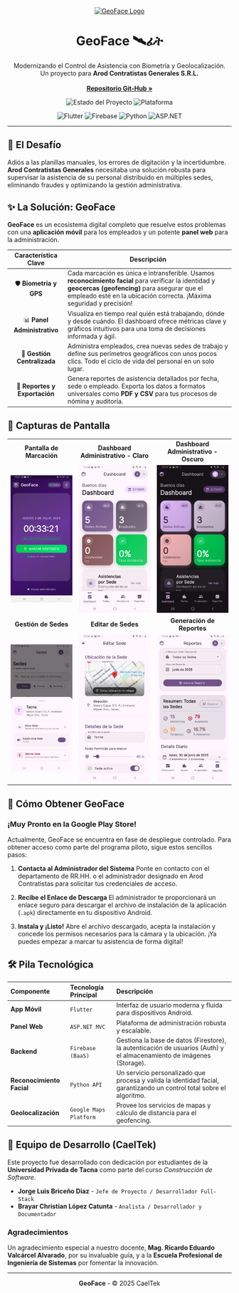 <p align="center">
  <a href="#-geoface">
    <img src="https://raw.githubusercontent.com/FortAwesome/Font-Awesome/6.x/svgs/solid/satellite-dish.svg" alt="GeoFace Logo" width="80">
  </a>
</p>

<h1 align="center">GeoFace 🛰️ፊት</h1>

<p align="center">
  Modernizando el Control de Asistencia con Biometría y Geolocalización.
  <br>
  Un proyecto para <strong>Arod Contratistas Generales S.R.L.</strong>
  <br>
  <br>
  <a href="https://github.com/J0rgZ/GeoFace-I.git"><strong>Repositorio Git-Hub »</strong></a>
</p>

<p align="center">
  <img src="https://img.shields.io/badge/Estado-En%20Desarrollo-blue?style=for-the-badge" alt="Estado del Proyecto">
  <img src="https://img.shields.io/badge/Plataforma-Android-3DDC84?style=for-the-badge&logo=android&logoColor=white" alt="Plataforma">
</p>

<p align="center">
  <img src="https://img.shields.io/badge/Flutter-02569B?style=for-the-badge&logo=flutter&logoColor=white" alt="Flutter">
  <img src="https://img.shields.io/badge/Firebase-FFCA28?style=for-the-badge&logo=firebase&logoColor=black" alt="Firebase">
  <img src="https://img.shields.io/badge/Python-3776AB?style=for-the-badge&logo=python&logoColor=white" alt="Python">
  <img src="https://img.shields.io/badge/ASP.NET-512BD4?style=for-the-badge&logo=dotnet&logoColor=white" alt="ASP.NET">
</p>

---

## 🎯 El Desafío

Adiós a las planillas manuales, los errores de digitación y la incertidumbre. **Arod Contratistas Generales** necesitaba una solución robusta para supervisar la asistencia de su personal distribuido en múltiples sedes, eliminando fraudes y optimizando la gestión administrativa.

## ✨ La Solución: GeoFace

**GeoFace** es un ecosistema digital completo que resuelve estos problemas con una **aplicación móvil** para los empleados y un potente **panel web** para la administración.

| Característica Clave | Descripción |
| :---: | --- |
| 🛡️ **Biometría y GPS** | Cada marcación es única e intransferible. Usamos **reconocimiento facial** para verificar la identidad y **geocercas (geofencing)** para asegurar que el empleado esté en la ubicación correcta. ¡Máxima seguridad y precisión! |
| 📊 **Panel Administrativo** | Visualiza en tiempo real quién está trabajando, dónde y desde cuándo. El dashboard ofrece métricas clave y gráficos intuitivos para una toma de decisiones informada y ágil. |
| 🏢 **Gestión Centralizada** | Administra empleados, crea nuevas sedes de trabajo y define sus perímetros geográficos con unos pocos clics. Todo el ciclo de vida del personal en un solo lugar. |
| 📄 **Reportes y Exportación** | Genera reportes de asistencia detallados por fecha, sede o empleado. Exporta los datos a formatos universales como **PDF y CSV** para tus procesos de nómina y auditoría. |

## 📸 Capturas de Pantalla

<table>
  <tr>
    <td align="center"><strong>Pantalla de Marcación</strong></td>
    <td align="center"><strong>Dashboard Administrativo - Claro</strong></td>
    <td align="center"><strong>Dashboard Administrativo - Oscuro</strong></td>
  </tr>
  <tr>
    <td><img src="images/marcar_asistencia.jpg" width="400" alt="Pantalla de Marcación"></td>
    <td><img src="images/dashboard_claro.jpg" width="400" alt="Dashboard Administrativo"></td>
    <td><img src="images/dashboard_oscuro.jpg" width="400" alt="Dashboard Administrativo"></td>
  </tr>
  <tr>
    <td align="center"><strong>Gestión de Sedes</strong></td>
    <td align="center"><strong>Editar de Sedes</strong></td>
    <td align="center"><strong>Generación de Reportes</strong></td>
  </tr>
  <tr>
    <td><img src="images/gestionar_sedes.jpg" width="400" alt="Gestión de Sedes"></td>
    <td><img src="images/editar_sede.jpg" width="400" alt="Gestión de Sedes"></td>
    <td><img src="images/reportes.jpg" width="400" alt="Generación de Reportes"></td>
  </tr>
</table>

## 📲 Cómo Obtener GeoFace

### ¡Muy Pronto en la Google Play Store!

Actualmente, GeoFace se encuentra en fase de despliegue controlado. Para obtener acceso como parte del programa piloto, sigue estos sencillos pasos:

1.  **Contacta al Administrador del Sistema**
    Ponte en contacto con el departamento de RR.HH. o el administrador designado en Arod Contratistas para solicitar tus credenciales de acceso.

2.  **Recibe el Enlace de Descarga**
    El administrador te proporcionará un enlace seguro para descargar el archivo de instalación de la aplicación (`.apk`) directamente en tu dispositivo Android.

3.  **Instala y ¡Listo!**
    Abre el archivo descargado, acepta la instalación y concede los permisos necesarios para la cámara y la ubicación. ¡Ya puedes empezar a marcar tu asistencia de forma digital!

## 🛠️ Pila Tecnológica

| Componente | Tecnología Principal | Descripción |
| :--- | :--- | :--- |
| **App Móvil** | `Flutter` | Interfaz de usuario moderna y fluida para dispositivos Android. |
| **Panel Web** | `ASP.NET MVC` | Plataforma de administración robusta y escalable. |
| **Backend** | `Firebase (BaaS)` | Gestiona la base de datos (Firestore), la autenticación de usuarios (Auth) y el almacenamiento de imágenes (Storage). |
| **Reconocimiento Facial** | `Python API` | Un servicio personalizado que procesa y valida la identidad facial, garantizando un control total sobre el algoritmo. |
| **Geolocalización** | `Google Maps Platform`| Provee los servicios de mapas y cálculo de distancia para el geofencing. |

## 👥 Equipo de Desarrollo (CaelTek)

Este proyecto fue desarrollado con dedicación por estudiantes de la **Universidad Privada de Tacna** como parte del curso *Construcción de Software*.

- **Jorge Luis Briceño Diaz** - `Jefe de Proyecto / Desarrollador Full-Stack`
- **Brayar Christian López Catunta** - `Analista / Desarrollador y Documentador`

### Agradecimientos

Un agradecimiento especial a nuestro docente, **Mag. Ricardo Eduardo Valcárcel Alvarado**, por su invaluable guía, y a la **Escuela Profesional de Ingeniería de Sistemas** por fomentar la innovación.

---
<p align="center">
  <strong>GeoFace</strong> - © 2025 CaelTek
</p>